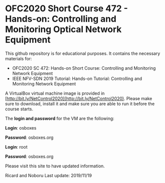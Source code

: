 # OFC2020 Short Course 472 - Hands-on: Controlling and Monitoring Optical Network Equipment

This github repository is for educational purposes. It contains the necessary materials for:

* OFC2020 SC 472: Hands-on Short Course: Controlling and Monitoring Network Equipment
* IEEE NFV-SDN 2019 Tutorial: Hands-on Tutorial: Controlling and Monitoring Network Equipment

A VirtualBox virtual machine image is provided in [http://bit.ly/NetControl2020](http://bit.ly/NetControl2020). Please make sure to download, install it and make sure you are able to run it before the course starts. 

The **login and password** for the VM are the following: 

**Login**: osboxes

**Password**: osboxes.org

**Login**: root

**Password**: osboxes.org

Please visit this site to have updated information.

Ricard and Noboru Last update: 2019/11/19

